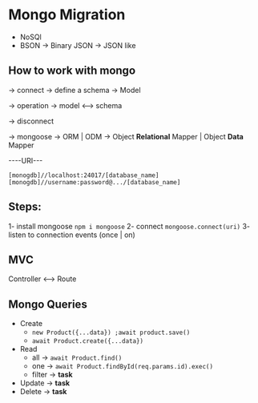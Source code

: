 # Mongo Migration

- NoSQl
- BSON -> Binary JSON -> JSON like

## How to work with mongo

-> connect
-> define a schema
-> Model

-> operation -> model <--> schema


-> disconnect


-> mongoose -> ORM | ODM -> Object **Relational** Mapper | Object **Data** Mapper

----URI---


`[monogdb]//localhost:24017/[database_name]`
`[monogdb]//username:password@.../[database_name]`
## Steps:
1- install mongoose `npm i mongoose`
2- connect `mongoose.connect(uri)`
3- listen to connection events (once | on)

## MVC 
Controller <--> Route

## Mongo Queries
- Create
  - `new Product({...data}) ;await product.save()`
  - `await Product.create({...data})`
- Read
  - all -> `await Product.find()`
  - one -> `await Product.findById(req.params.id).exec()`
  - filter -> **task**
- Update -> **task**
- Delete -> **task**